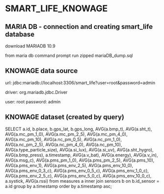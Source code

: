 # SMART_LIFE_KNOWAGE

## MARIA DB - connection and creating smart_life database
download MARIADB 10.9

from maria db command prompt run zipped mariaDB_dump.sql

## KNOWAGE data source
url: jdbc:mariadb://localhost:3306/smart_life?user=root&password=admin

driver: org.mariadb.jdbc.Driver

user: root
password: admin

## KNOWAGE dataset (created by query)
SELECT a.id, b.place, b.gps_lat, b.gps_long, AVG(a.bmp_t), AVG(a.sht_t), AVG(a.mc_pm_1_0), AVG(a.mc_pm_2_5), AVG(a.mc_pm_4_0), AVG(a.mc_pm_10), AVG(a.nc_pm_0_5), AVG(a.nc_pm_1_0), AVG(a.nc_pm_2_5), AVG(a.nc_pm_4_0), AVG(a.nc_pm_10), AVG(a.type_particle_size), AVG(a.si_lux), AVG(a.si_uv), AVG(a.sht_hygro), AVG(a.bmp_press), a.timestamp, AVG(a.v_bat), AVG(a.energy), AVG(a.v_in), AVG(a.msg_c), AVG(a.pms_pm_1_0), AVG(a.pms_pm_2_5), AVG(a.pms_10), AVG(a.pms_env_1), AVG(a.pms_env_2_5), AVG(a.pms_env_10_0), AVG(a.pms_env_0_3_c), AVG(a.pms_env_0_5_c), AVG(a.pms_env_1_0_c), AVG(a.pms_env_2_5_c), AVG(a.pms_env_5_0_c), AVG(a.pms_env_10_0_c), a.systick, AVG(a.rssi) from measures a inner join sensors b on b.id_sensor = a.id group by a.timestamp order by a.timestamp asc;
